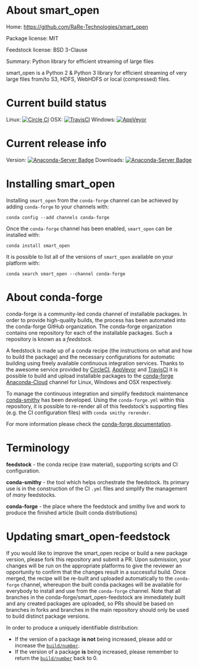 About smart_open
================

Home: https://github.com/RaRe-Technologies/smart_open

Package license: MIT

Feedstock license: BSD 3-Clause

Summary: Python library for efficient streaming of large files

smart_open is a Python 2 & Python 3 library
for efficient streaming of very large files
from/to S3, HDFS, WebHDFS or local (compressed) files.


Current build status
====================

Linux: [![Circle CI](https://circleci.com/gh/conda-forge/smart_open-feedstock.svg?style=shield)](https://circleci.com/gh/conda-forge/smart_open-feedstock)
OSX: [![TravisCI](https://travis-ci.org/conda-forge/smart_open-feedstock.svg?branch=master)](https://travis-ci.org/conda-forge/smart_open-feedstock)
Windows: [![AppVeyor](https://ci.appveyor.com/api/projects/status/github/conda-forge/smart_open-feedstock?svg=True)](https://ci.appveyor.com/project/conda-forge/smart-open-feedstock/branch/master)

Current release info
====================
Version: [![Anaconda-Server Badge](https://anaconda.org/conda-forge/smart_open/badges/version.svg)](https://anaconda.org/conda-forge/smart_open)
Downloads: [![Anaconda-Server Badge](https://anaconda.org/conda-forge/smart_open/badges/downloads.svg)](https://anaconda.org/conda-forge/smart_open)

Installing smart_open
=====================

Installing `smart_open` from the `conda-forge` channel can be achieved by adding `conda-forge` to your channels with:

```
conda config --add channels conda-forge
```

Once the `conda-forge` channel has been enabled, `smart_open` can be installed with:

```
conda install smart_open
```

It is possible to list all of the versions of `smart_open` available on your platform with:

```
conda search smart_open --channel conda-forge
```


About conda-forge
=================

conda-forge is a community-led conda channel of installable packages.
In order to provide high-quality builds, the process has been automated into the
conda-forge GitHub organization. The conda-forge organization contains one repository
for each of the installable packages. Such a repository is known as a *feedstock*.

A feedstock is made up of a conda recipe (the instructions on what and how to build
the package) and the necessary configurations for automatic building using freely
available continuous integration services. Thanks to the awesome service provided by
[CircleCI](https://circleci.com/), [AppVeyor](http://www.appveyor.com/)
and [TravisCI](https://travis-ci.org/) it is possible to build and upload installable
packages to the [conda-forge](https://anaconda.org/conda-forge)
[Anaconda-Cloud](http://docs.anaconda.org/) channel for Linux, Windows and OSX respectively.

To manage the continuous integration and simplify feedstock maintenance
[conda-smithy](http://github.com/conda-forge/conda-smithy) has been developed.
Using the ``conda-forge.yml`` within this repository, it is possible to re-render all of
this feedstock's supporting files (e.g. the CI configuration files) with ``conda smithy rerender``.

For more information please check the [conda-forge documentation](https://conda-forge.org/docs/).

Terminology
===========

**feedstock** - the conda recipe (raw material), supporting scripts and CI configuration.

**conda-smithy** - the tool which helps orchestrate the feedstock.
                   Its primary use is in the construction of the CI ``.yml`` files
                   and simplify the management of *many* feedstocks.

**conda-forge** - the place where the feedstock and smithy live and work to
                  produce the finished article (built conda distributions)


Updating smart_open-feedstock
=============================

If you would like to improve the smart_open recipe or build a new
package version, please fork this repository and submit a PR. Upon submission,
your changes will be run on the appropriate platforms to give the reviewer an
opportunity to confirm that the changes result in a successful build. Once
merged, the recipe will be re-built and uploaded automatically to the
`conda-forge` channel, whereupon the built conda packages will be available for
everybody to install and use from the `conda-forge` channel.
Note that all branches in the conda-forge/smart_open-feedstock are
immediately built and any created packages are uploaded, so PRs should be based
on branches in forks and branches in the main repository should only be used to
build distinct package versions.

In order to produce a uniquely identifiable distribution:
 * If the version of a package **is not** being increased, please add or increase
   the [``build/number``](http://conda.pydata.org/docs/building/meta-yaml.html#build-number-and-string).
 * If the version of a package **is** being increased, please remember to return
   the [``build/number``](http://conda.pydata.org/docs/building/meta-yaml.html#build-number-and-string)
   back to 0.